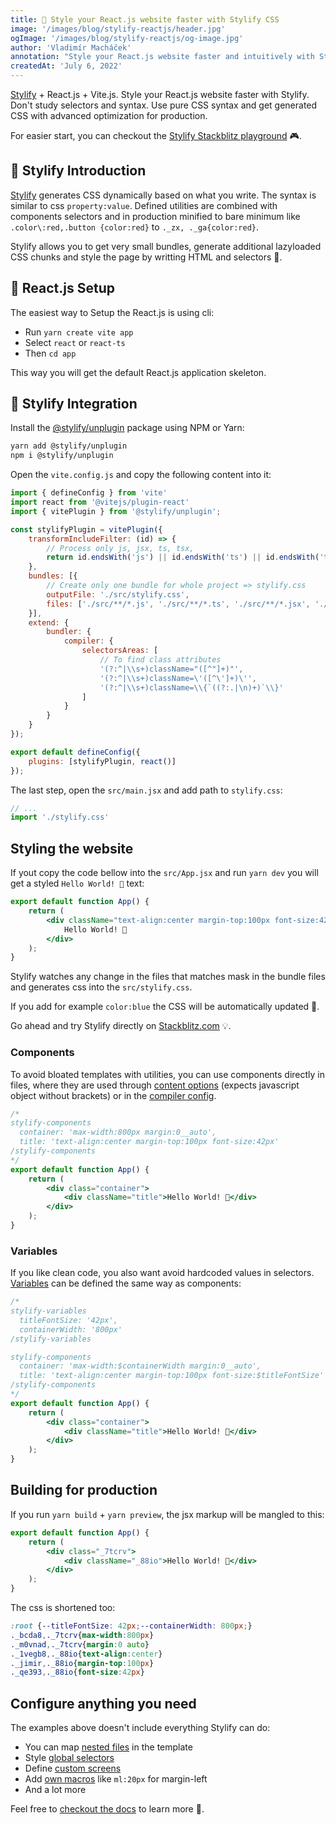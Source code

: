 ```yaml
---
title: 🚀 Style your React.js website faster with Stylify CSS
image: '/images/blog/stylify-reactjs/header.jpg'
ogImage: '/images/blog/stylify-reactjs/og-image.jpg'
author: 'Vladimír Macháček'
annotation: "Style your React.js website faster and intuitively with Stylify."
createdAt: 'July 6, 2022'
---
```

[Stylify](https://stylifycss.com) + React.js + Vite.js. Style your React.js website faster with Stylify. Don't study selectors and syntax. Use pure CSS syntax and get generated CSS with advanced optimization for production.

For easier start, you can checkout the [Stylify Stackblitz playground](https://stackblitz.com/edit/stylify-react-vite?file=src%2FApp.jsx) 🎮.

## 💎 Stylify Introduction
[Stylify](https://stylifycss.com) generates CSS dynamically based on what you write. The syntax is similar to css `property:value`. Defined utilities are combined with components selectors and in production minified to bare minimum like `.color\:red,.button {color:red}` to `._zx, ._ga{color:red}`.

Stylify allows you to get very small bundles, generate additional lazyloaded CSS chunks and style the page by writting HTML and selectors 🤟.

## 🚀 React.js Setup
The easiest way to Setup the React.js is using cli:
- Run `yarn create vite app`
- Select `react` or `react-ts`
- Then `cd app`

This way you will get the default React.js application skeleton.

## 🔌 Stylify Integration
Install the [@stylify/unplugin](https://stylifycss.com/docs/unplugin) package using NPM or Yarn:

```bash
yarn add @stylify/unplugin
npm i @stylify/unplugin
```

Open the `vite.config.js` and copy the following content into it:

```js
import { defineConfig } from 'vite'
import react from '@vitejs/plugin-react'
import { vitePlugin } from '@stylify/unplugin';

const stylifyPlugin = vitePlugin({
    transformIncludeFilter: (id) => {
		// Process only js, jsx, ts, tsx,
		return id.endsWith('js') || id.endsWith('ts') || id.endsWith('tsx') || id.endsWith('jsx');
	},
    bundles: [{
		// Create only one bundle for whole project => stylify.css
        outputFile: './src/stylify.css',
        files: ['./src/**/*.js', './src/**/*.ts', './src/**/*.jsx', './src/**/*.tsx'],
    }],
    extend: {
        bundler: {
            compiler: {
                selectorsAreas: [
					// To find class attributes
                    '(?:^|\\s+)className="([^"]+)"',
                    '(?:^|\\s+)className=\'([^\']+)\'',
                    '(?:^|\\s+)className=\\{`((?:.|\n)+)`\\}'
                ]
            }
        }
    }
});

export default defineConfig({
	plugins: [stylifyPlugin, react()]
});
```

The last step, open the `src/main.jsx` and add path to `stylify.css`:

```jsx
// ...
import './stylify.css'
```

## Styling the website
If yout copy the code bellow into the `src/App.jsx` and run `yarn dev` you will get a styled `Hello World! 🎉` text:

```jsx
export default function App() {
	return (
		<div className="text-align:center margin-top:100px font-size:42px">
			Hello World! 🎉
		</div>
	);
}
```

Stylify watches any change in the files that matches mask in the bundle files and generates css into the `src/stylify.css`.

If you add for example `color:blue` the CSS will be automatically updated 🎉.

Go ahead and try Stylify directly on [Stackblitz.com](https://stackblitz.com/edit/stylify-reactjs-template?devtoolsheight=33&file=pages%2Findex.js) 💡.

### Components
To avoid bloated templates with utilities, you can use
components directly in files, where they are used through [content options](https://stylifycss.com/docs/get-started#defining-a-component) (expects javascript object without brackets) or in the [compiler config](https://stylifycss.com/docs/get-started#defining-a-component).

```jsx
/*
stylify-components
  container: 'max-width:800px margin:0__auto',
  title: 'text-align:center margin-top:100px font-size:42px'
/stylify-components
*/
export default function App() {
	return (
		<div class="container">
			<div className="title">Hello World! 🎉</div>
		</div>
	);
}
```

### Variables
If you like clean code, you also want avoid hardcoded values in selectors. [Variables](https://stylifycss.com/docs/get-started#adding-a-variable) can be defined the same way as components:

```jsx
/*
stylify-variables
  titleFontSize: '42px',
  containerWidth: '800px'
/stylify-variables

stylify-components
  container: 'max-width:$containerWidth margin:0__auto',
  title: 'text-align:center margin-top:100px font-size:$titleFontSize'
/stylify-components
*/
export default function App() {
	return (
		<div class="container">
			<div className="title">Hello World! 🎉</div>
		</div>
	);
}

```

## Building for production
If you run `yarn build` + `yarn preview`, the jsx markup will be mangled to this:

```jsx
export default function App() {
	return (
		<div class="_7tcrv">
			<div className="_88io">Hello World! 🎉</div>
		</div>
	);
}
```

The css is shortened too:
```css
:root {--titleFontSize: 42px;--containerWidth: 800px;}
._bcda8,._7tcrv{max-width:800px}
._m0vnad,._7tcrv{margin:0 auto}
._1vegb8,._88io{text-align:center}
._jimir,._88io{margin-top:100px}
._qe393,._88io{font-size:42px}
```

## Configure anything you need
The examples above doesn't include everything Stylify can do:
- You can map [nested files](https://stylifycss.com/docs/bundler#files-content-option) in the template
- Style [global selectors](https://stylifycss.com/docs/stylify/compiler#plainselectors)
- Define [custom screens](https://stylifycss.com/docs/stylify/compiler#screens)
- Add [own macros](https://stylifycss.com/docs/stylify/compiler#macros) like `ml:20px` for margin-left
- And a lot more

Feel free to [checkout the docs](https://stylifycss.com/docs/get-started) to learn more 💎.

